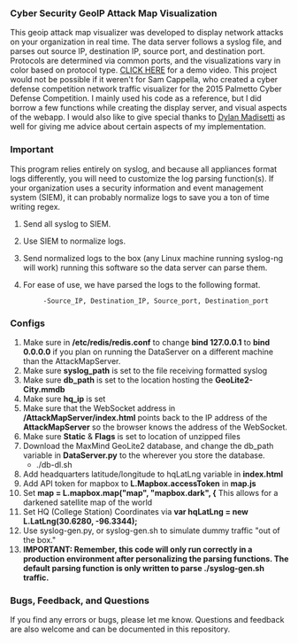 
### Cyber Security GeoIP Attack Map Visualization
This geoip attack map visualizer was developed to display network attacks on your organization in real time. The data server follows a syslog file, and parses out source IP, destination IP, source port, and destination port. Protocols are determined via common ports, and the visualizations vary in color based on protocol type. [CLICK HERE](https://www.youtube.com/watch?v=zTvLJjTzJnU) for a demo video. This project would not be possible if it weren't for Sam Cappella, who created a cyber defense competition network traffic visualizer for the 2015 Palmetto Cyber Defense Competition. I mainly used his code as a reference, but I did borrow a few functions while creating the display server, and visual aspects of the webapp. I would also like to give special thanks to [Dylan Madisetti](http://www.dylanmadisetti.com/) as well for giving me advice about certain aspects of my implementation.

### Important
This program relies entirely on syslog, and because all appliances format logs differently, you will need to customize the log parsing function(s). If your organization uses a security information and event management system (SIEM), it can probably normalize logs to save you a ton of time writing regex.
1. Send all syslog to SIEM.
2. Use SIEM to normalize logs.
3. Send normalized logs to the box (any Linux machine running syslog-ng will work) running this software so the data server can parse them.
4. For ease of use, we have parsed the logs to the following format. 

            -Source_IP, Destination_IP, Source_port, Destination_port

### Configs 
1. Make sure in **/etc/redis/redis.conf** to change **bind 127.0.0.1** to **bind 0.0.0.0** if you plan on running the DataServer on a different machine than the AttackMapServer.
2. Make sure **syslog_path** is set to the file receiving formatted syslog
3. Make sure **db_path** is set to the location hosting the **GeoLite2-City.mmdb**
4. Make sure **hq_ip** is set 
5. Make sure that the WebSocket address in **/AttackMapServer/index.html** points back to the IP address of the **AttackMapServer** so the browser knows the address of the WebSocket.
6. Make sure **Static** & **Flags** is set to location of unzipped files
7. Download the MaxMind GeoLite2 database, and change the db_path variable in **DataServer.py** to the wherever you store the database.
    * ./db-dl.sh
7. Add headquarters latitude/longitude to hqLatLng variable in **index.html**
8. Add API token for mapbox to **L.Mapbox.accessToken** in **map.js**
9. Set **map = L.mapbox.map("map", "mapbox.dark", {** This allows for a darkened satellite map of the world 
10. Set HQ (College Station) Coordinates via **var  hqLatLng = new L.LatLng(30.6280, -96.3344);**
11. Use syslog-gen.py, or syslog-gen.sh to simulate dummy traffic "out of the box."
12. **IMPORTANT: Remember, this code will only run correctly in a production environment after personalizing the parsing functions. The default parsing function is only written to parse ./syslog-gen.sh traffic.**

### Bugs, Feedback, and Questions
If you find any errors or bugs, please let me know. Questions and feedback are also welcome and can be documented in this repository.
